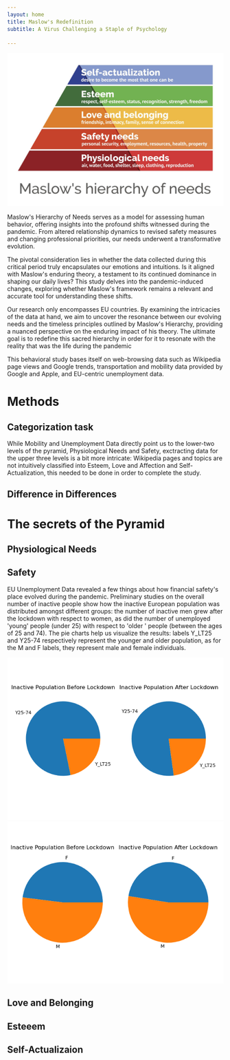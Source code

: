 ```yaml
---
layout: home
title: Maslow's Redefinition
subtitle: A Virus Challenging a Staple of Psychology

---
```

![Maslow_pyramid](assets/img/maslow.jpg)

Maslow's Hierarchy of Needs serves as a model for assessing human behavior, offering insights into the profound shifts witnessed during the pandemic. From altered relationship dynamics to revised safety measures and changing professional priorities, our needs underwent a transformative evolution.

The pivotal consideration lies in whether the data collected during this critical period truly encapsulates our emotions and intuitions. Is it aligned with Maslow's enduring theory, a testament to its continued dominance in shaping our daily lives? This study delves into the pandemic-induced changes, exploring whether Maslow's framework remains a relevant and accurate tool for understanding these shifts.

Our research only encompasses EU countries. By examining the intricacies of the data at hand, we aim to uncover the resonance between our evolving needs and the timeless principles outlined by Maslow's Hierarchy, providing a nuanced perspective on the enduring impact of his theory.
The ultimate goal is to redefine this sacred hierarchy in order for it to resonate with the reality that was the life during the pandemic

This behavioral study bases itself on web-browsing data such as Wikipedia page views and Google trends, transportation and mobility data provided by Google and Apple, and EU-centric unemployment data.

# **Methods**
## Categorization task
While Mobility and Unemployment Data directly point us to the lower-two levels of the pyramid, Physiological Needs and Safety, exctracting data for the upper three levels is a bit more intricate: Wikipedia pages and topics are not intuitively classified into Esteem, Love and Affection and Self-Actualization, this needed to be done in order to complete the study.

## Difference in Differences

# The secrets of the Pyramid
## Physiological Needs

## Safety
EU Unemployment Data revealed a few things about how financial safety's place evolved during the pandemic. Preliminary studies on the overall number of inactive people show how the inactive European population was distributed amongst different groups: the number of inactive men  grew after the lockdown with respect to women, as did the number of unemployed 'young' people (under 25) with respect to 'older ' people (between the ages of 25 and 74). The pie charts help us visualize the results: labels Y_LT25 and Y25-74 respectively represent the younger and older population, as for the M and F labels, they represent male and female individuals. 

![Unemployment_age](assets/img/un_age.png)
![Unemployment_sex](assets/img/un_sex.png)




## Love and Belonging

## Esteeem

## Self-Actualizaion
